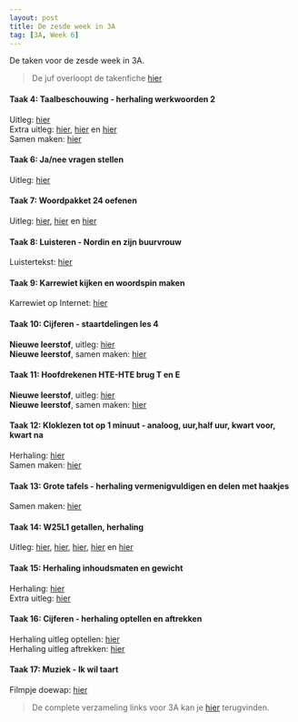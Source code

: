 ```yaml
---
layout: post
title: De zesde week in 3A
tag: [3A, Week 6]
---
```

De taken voor de zesde week in 3A.

> De juf overloopt de takenfiche [hier](https://www.loom.com/share/3759db6146ed4142abd9891b5584be91)

#### Taak 4: Taalbeschouwing - herhaling werkwoorden 2
Uitleg: [hier](https://www.loom.com/share/3716840030bd4ea4a921f52b7234a042)  
Extra uitleg: [hier](https://www.xnapda.be/filmpjes/3de-leerjaar/infinitief), [hier](https://www.xnapda.be/filmpjes/4de-leerjaar/de-stam-van-een-werkwoord) en [hier](https://www.xnapda.be/filmpjes/3de-leerjaar/werkwoord)  
Samen maken: [hier](https://www.loom.com/share/330e79b99baf47558a017350a33bb6ad)

#### Taak 6: Ja/nee vragen stellen
Uitleg: [hier](https://www.youtube.com/watch?v=a-ixJcpf1Tw)  

#### Taak 7: Woordpakket 24 oefenen
Uitleg: [hier](https://www.xnapda.be/filmpjes/3de-leerjaar/verdubbelen), [hier](https://www.xnapda.be/filmpjes/3de-leerjaar/verenkelen) en [hier](https://www.xnapda.be/filmpjes/3de-leerjaar/verenkelen-en-verdubbelen)

#### Taak 8: Luisteren - Nordin en zijn buurvrouw
Luistertekst: [hier](https://www.loom.com/share/3c10fcc95af6499abead07c507eccfdb)  

#### Taak 9: Karrewiet kijken en woordspin maken
Karrewiet op Internet: [hier](https://www.ketnet.be/kijken/karrewiet)

#### Taak 10: Cijferen - staartdelingen les 4
**Nieuwe leerstof**, uitleg: [hier](https://www.loom.com/share/3f8b3475d25b4fd58e9628dcebaf94b5)  
**Nieuwe leerstof**, samen maken: [hier](https://www.loom.com/share/1c5854d23a90485a86982b4dd7e031e3)

#### Taak 11: Hoofdrekenen HTE-HTE brug T en E
**Nieuwe leerstof**, uitleg: [hier](https://www.loom.com/share/232c12e5c83a47919901feb03b057086)  
**Nieuwe leerstof**, samen maken: [hier](https://www.loom.com/share/1a55980e050745e78ddf646dbfac80cc)  

#### Taak 12: Kloklezen tot op 1 minuut - analoog, uur,half uur, kwart voor, kwart na
Herhaling: [hier](https://www.loom.com/share/2fee25c3039d4843a4ccb1c67cbe5c1f?fbclid=IwAR1ho6b6zewpG6iiNaDKUV7PF5XTxtO9hUZyu_SiuHf6no1VZkKoBPCd2xI)   
Samen maken: [hier](https://www.loom.com/share/ee47cc220a9b443db98211811ed836df)

#### Taak 13: Grote tafels - herhaling vermenigvuldigen en delen met haakjes
Samen maken: [hier](https://www.loom.com/share/742f1ba0f94e47e98871a18e35e40e85)  

#### Taak 14: W25L1 getallen, herhaling
Uitleg: [hier](https://www.loom.com/share/284caad1af2140ee8ca40945dafa4464), [hier](https://www.xnapda.be/filmpjes/3de-leerjaar/even-en-oneven), [hier](https://www.xnapda.be/filmpjes/3de-leerjaar/getallen-tot-1-000), [hier](https://www.xnapda.be/filmpjes/3de-leerjaar/de-helft) en [hier](https://www.xnapda.be/filmpjes/3de-leerjaar/het-dubbel)

#### Taak 15: Herhaling inhoudsmaten en gewicht
Herhaling: [hier](https://www.loom.com/share/51ad4451ca644f77902c5695029f1562)   
Extra uitleg: [hier](https://www.xnapda.be/filmpjes/5de-leerjaar/maateenheden-omzetten-met-een-tabel)

#### Taak 16: Cijferen - herhaling optellen en aftrekken
Herhaling uitleg optellen: [hier](https://www.youtube.com/watch?v=_gxMHwNKjRY&feature=youtu.be&fbclid=IwAR3KMVctoLNXjPI3PkOJKN2f0x2KG3nRBKS4eUCuvrXuwzmtDomYeBkKZoA)   
Herhaling uitleg aftrekken: [hier](https://www.youtube.com/watch?v=BMPkPfrf6Fg)

#### Taak 17: Muziek - Ik wil taart
Filmpje doewap: [hier](https://www.youtube.com/watch?v=EO2VmimB-TU)

> De complete verzameling links voor 3A kan je [hier](/Klas3A) terugvinden.
